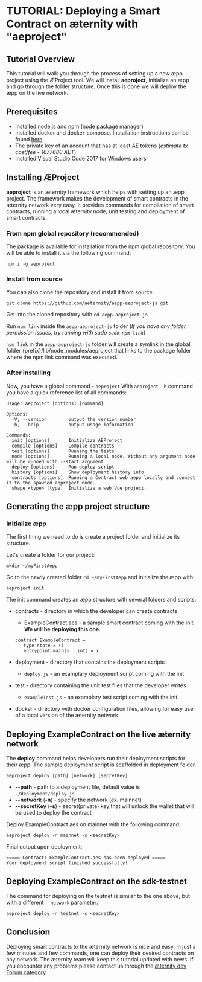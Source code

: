 # TUTORIAL: Deploying a Smart Contract on æternity with "aeproject"
## Tutorial Overview
This tutorial will walk you through the process of setting up a new æpp project using the ÆProject tool. We will install **aeproject**, initialize an æpp and go through the folder structure. Once this is done we will deploy the æpp on the live network.
## Prerequisites
- Installed node.js and npm (node package manager)
- Installed docker and docker-compose. Installation instructions can be found [here](https://docs.docker.com/compose/install/)
- The private key of an account that has at least AE tokens (*estimate tx cost/fee - 1677680 AET*)
- Installed Visual Studio Code 2017 for Windows users
## Installing ÆProject
**aeproject** is an æternity framework which helps with setting up an æpp project. The framework makes the development of smart contracts in the æternity network very easy. It provides commands for compilation of smart contracts, running a local æternity node, unit testing and deployment of smart contracts.

### From npm global repository (recommended)

The package is available for installation from the npm global repository. You will be able to install it via the following command:
```
npm i -g aeproject
```

### Install from source

You can also clone the repository and install it from source.
```
git clone https://github.com/aeternity/aepp-aeproject-js.git
```
Get into the cloned repository with  ```cd aepp-aeproject-js```

Run ```npm link``` inside the ```aepp-aeproject-js``` folder (*If you have any folder permission issues, try running with sudo ```sudo npm link```*)

```npm link``` in the ```aepp-aeproject-js``` folder will create a symlink in the global folder {prefix}/lib/node_modules/aeproject that links to the package folder where the npm link command was executed.

### After installing
Now, you have a global command - ```aeproject```
With ```aeproject -h``` command you have a quick reference list of all commands:

```
Usage: aeproject [options] [command]

Options:
  -V, --version        output the version number
  -h, --help           output usage information

Commands:
  init [options]       Initialize AEProject
  compile [options]    Compile contracts
  test [options]       Running the tests
  node [options]       Running a local node. Without any argument node will be runned with --start argument
  deploy [options]     Run deploy script
  history [options]    Show deployment history info
  contracts [options]  Running a Contract web aepp locally and connect it to the spawned aeproject node.
  shape <type> [type]  Initialize a web Vue project.
```

## Generating the æpp project structure
### Initialize æpp

The first thing we need to do is create a project folder and initialize its structure.

Let's create a folder for our project:
```
mkdir ~/myFirstAepp
```

Go to the newly created folder ```cd ~/myFirstAepp``` and initialize the æpp with:
```
aeproject init
```
The init command creates an æpp structure with several folders and scripts:

- contracts - directory in which the developer can create contracts
    - ExampleContract.aes -  a sample smart contract coming with the init. **We will be deploying this one.**
    ```
    contract ExampleContract =
       type state = ()
       entrypoint main(x : int) = x 
    ```
- deployment - directory that contains the deployment scripts
    - `deploy.js` - an examplary deployment script coming with the init
    
- test - directory containing the unit test files that the developer writes
    - `exampleTest.js` - an examplary test script coming with the init
    
- docker - directory with docker configuration files, allowing for easy use of a local version of the æternity network

## Deploying ExampleContract on the live æternity network
The **deploy** command helps developers run their deployment scripts for their æpp. The sample deployment script is scaffolded in deployment folder.
```
aeproject deploy [path] [network] [secretKey]
```
- **--path** - path to a deployment file, default value is ```./deployment/deploy.js```
- **--network** (**-n**) - specify the network (ex. mainnet)
- **--secretKey** (**-s**) - secret(private) key that will unlock the wallet that will be used to deploy the contract

Deploy ExampleContract.aes on mainnet with the following command: 
```
aeproject deploy -n mainnet -s <secretKey>
```

Final output upon deployment:
```
===== Contract: ExampleContract.aes has been deployed =====
Your deployment script finished successfully!
```

## Deploying ExampleContract on the sdk-testnet
The command for deploying on the testnet is similar to the one above, but with a different ```--network``` parameter:
```
aeproject deploy -n testnet -s <secretKey>
```

## Conclusion
Deploying smart contracts to the æternity network is nice and easy. In just a few minutes and few commands, one can deploy their desired contracts on any network. The æternity team will keep this tutorial updated with news. If you encounter any problems please contact us through the [æternity dev Forum category](https://forum.aeternity.com/c/development).
